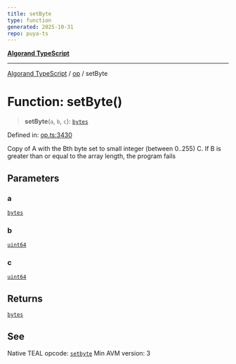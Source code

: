 ```yaml
---
title: setByte
type: function
generated: 2025-10-31
repo: puya-ts
---
```

[**Algorand TypeScript**](../../README.md)

***

[Algorand TypeScript](../../modules.md) / [op](../README.md) / setByte

# Function: setByte()

> **setByte**(`a`, `b`, `c`): [`bytes`](../../index/type-aliases/bytes.md)

Defined in: [op.ts:3430](https://github.com/algorandfoundation/puya-ts/blob/main/packages/algo-ts/src/op.ts#L3430)

Copy of A with the Bth byte set to small integer (between 0..255) C. If B is greater than or equal to the array length, the program fails

## Parameters

### a

[`bytes`](../../index/type-aliases/bytes.md)

### b

[`uint64`](../../index/type-aliases/uint64.md)

### c

[`uint64`](../../index/type-aliases/uint64.md)

## Returns

[`bytes`](../../index/type-aliases/bytes.md)

## See

Native TEAL opcode: [`setbyte`](https://dev.algorand.co/reference/algorand-teal/opcodes#setbyte)
Min AVM version: 3
